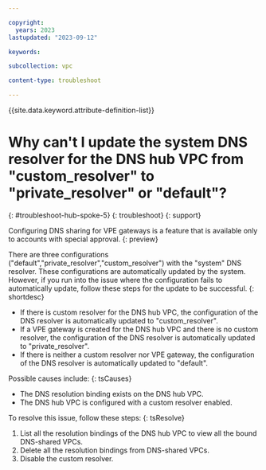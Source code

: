 ```yaml
---

copyright:
  years: 2023
lastupdated: "2023-09-12"

keywords:

subcollection: vpc

content-type: troubleshoot

---
```


{{site.data.keyword.attribute-definition-list}}

# Why can't I update the system DNS resolver for the DNS hub VPC from "custom_resolver" to "private_resolver" or "default"?
{: #troubleshoot-hub-spoke-5}
{: troubleshoot}
{: support}

Configuring DNS sharing for VPE gateways is a feature that is available only to accounts with special approval.
{: preview}

There are three configurations ("default","private_resolver","custom_resolver") with the "system" DNS resolver. These configurations are automatically updated by the system. However, if you run into the issue where the configuration fails to automatically update, follow these steps for the update to be successful.
{: shortdesc}

* If there is custom resolver for the DNS hub VPC, the configuration of the DNS resolver is automatically updated to "custom_resolver".
* If a VPE gateway is created for the DNS hub VPC and there is no custom resolver, the configuration of the DNS resolver is automatically updated to "private_resolver".
* If there is neither a custom resolver nor VPE gateway, the configuration of the DNS resolver is automatically updated to "default".

Possible causes include:
{: tsCauses}

* The DNS resolution binding exists on the DNS hub VPC.
* The DNS hub VPC is configured with a custom resolver enabled.

To resolve this issue, follow these steps:
{: tsResolve}

1. List all the resolution bindings of the DNS hub VPC to view all the bound DNS-shared VPCs.
1. Delete all the resolution bindings from DNS-shared VPCs.
1. Disable the custom resolver.

